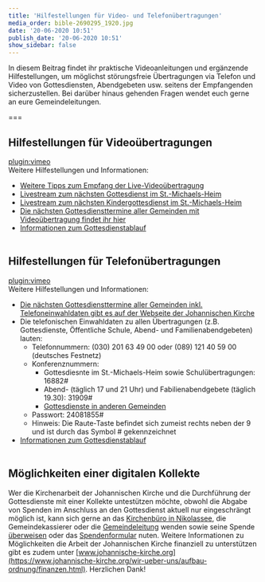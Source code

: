 ```yaml
---
title: 'Hilfestellungen für Video- und Telefonübertragungen'
media_order: bible-2690295_1920.jpg
date: '20-06-2020 10:51'
publish_date: '20-06-2020 10:51'
show_sidebar: false
---
```


In diesem Beitrag findet ihr praktische Videoanleitungen und ergänzende Hilfestellungen, um möglichst störungsfreie Übertragungen via Telefon und Video von Gottesdiensten, Abendgebeten usw. seitens der Empfangenden sicherzustellen. Bei darüber hinaus gehenden Fragen wendet euch gerne an eure Gemeindeleitungen.

===

## Hilfestellungen für Videoübertragungen

[plugin:vimeo](https://vimeo.com/https://player.vimeo.com/video/414701082)
<br>
Weitere Hilfestellungen und Informationen:
* [Weitere Tipps zum Empfang der Live-Videoübertragung](https://cloud.johannische-kirche.org/index.php/s/Smg4kD3tRNBENYp)
* [Livestream zum nächsten Gottesdienst im St.-Michaels-Heim](https://www.johannische-kirche.org/mediathek/live-gottesdienst.html)
* [Livestream zum nächsten Kindergottesdienst im St.-Michaels-Heim](https://www.johannische-kirche.org/mediathek/live-gottesdienst/live-kindergottesdienst.html)
* [Die nächsten Gottesdiensttermine aller Gemeinden mit Videoübertragung findet ihr hier](https://smh-gemeinden.de/news/gottesdienste-am-kommenden-sonntag)
* [Informationen zum Gottesdienstablauf](https://www.johannische-kirche.org/lebenshilfe-und-angebote/gottesdienste.html)
<br><br>

## Hilfestellungen für Telefonübertragungen

[plugin:vimeo](https://vimeo.com/https://player.vimeo.com/video/414490837)
<br>
Weitere Hilfestellungen und Informationen:
* [Die nächsten Gottesdiensttermine aller Gemeinden inkl. Telefoneinwahldaten gibt es auf der Webseite der Johannischen Kirche](https://www.johannische-kirche.org/wir-ueber-uns/aktuelles.html)
* Die telefonischen Einwahldaten zu allen Übertragungen (z.B. Gottesdienste, Öffentliche Schule, Abend- und Familienabendgebeten) lauten:
	* Telefonnummern: (030) 201 63 49 00 oder (089) 121 40 59 00 (deutsches Festnetz)
	* Konferenznummern:
		* Gottesdiesnte im St.-Michaels-Heim sowie Schulübertragungen: 16882#
		* Abend- (täglich 17 und 21 Uhr) und Fabilienabendgebete (täglich 19.30): 31909#
		* [Gottesdienste in anderen Gemeinden](https://www.johannische-kirche.org/wir-ueber-uns/aktuelles.html)
	* Passwort: 24081855#
	* Hinweis: Die Raute-Taste befindet sich zumeist rechts neben der 9 und ist durch das Symbol # gekennzeichnet
* [Informationen zum Gottesdienstablauf](https://www.johannische-kirche.org/lebenshilfe-und-angebote/gottesdienste.html)
<br><br>

## Möglichkeiten einer digitalen Kollekte

Wer die Kirchenarbeit der Johannischen Kirche und die Durchführung der Gottesdienste mit einer Kollekte untestützen möchte, obwohl die Abgabe von Spenden im Anschluss an den Gottesdienst aktuell nur eingeschrängt möglich ist, kann sich gerne an das [Kirchenbüro in Nikolassee](https://www.johannische-kirche.org/gemeindeleben.html), die Gemeindekassierer oder die [Gemeindeleitung](https://www.johannische-kirche.org/gemeindeleben/berlin-smh.html) wenden sowie seine Spende [überweisen](https://smh-gemeinden.de/ueber-uns) oder das [Spendenformular](https://secure.spendenbank.de/form/3469) nuten. Weitere Informationen zu Möglichkeiten die Arbeit der Johannischen Kirche finanziell zu unterstützen gibt es zudem unter [www.johannische-kirche.org](https://www.johannische-kirche.org/wir-ueber-uns/aufbau-ordnung/finanzen.html). Herzlichen Dank!